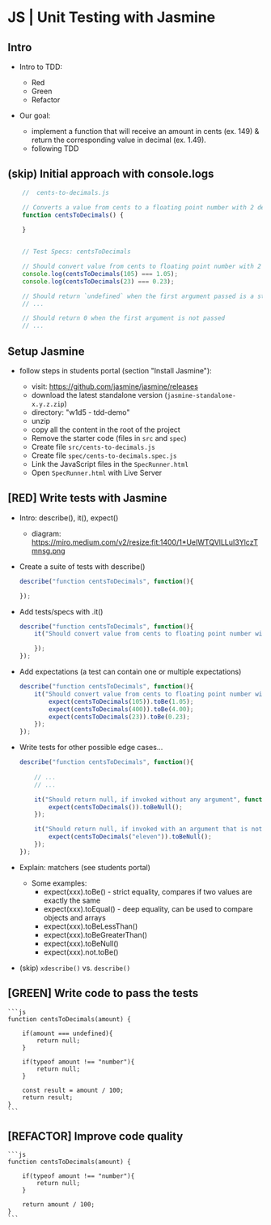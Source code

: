 

# JS | Unit Testing with Jasmine




## Intro

- Intro to TDD:
    - Red
    - Green
    - Refactor

- Our goal: 
    - implement a function that will receive an amount in cents (ex. 149) & return the corresponding value in decimal (ex. 1.49). 
    - following TDD




## (skip) Initial approach with console.logs


```js
    //  cents-to-decimals.js

    // Converts a value from cents to a floating point number with 2 decimals
    function centsToDecimals() {
    
    }


    // Test Specs: centsToDecimals

    // Should convert value from cents to floating point number with 2 decimals
    console.log(centsToDecimals(105) === 1.05);
    console.log(centsToDecimals(23) === 0.23);

    // Should return `undefined` when the first argument passed is a string
    // ...

    // Should return 0 when the first argument is not passed
    // ...

```



## Setup Jasmine

<!-- 

@LT:  
- very brief (can also be done in advance)
- for today's lab setup is already done

-->

- follow steps in students portal (section "Install Jasmine"):
    - visit: https://github.com/jasmine/jasmine/releases
    - download the latest standalone version (`jasmine-standalone-x.y.z.zip`)
    - directory: "w1d5 - tdd-demo"
    - unzip
    - copy all the content in the root of the project
    - Remove the starter code (files in `src` and `spec`)
    - Create file `src/cents-to-decimals.js`
    - Create file `spec/cents-to-decimals.spec.js`
    - Link the JavaScript files in the `SpecRunner.html`
    - Open `SpecRunner.html` with Live Server

    <!--Note: for the lab, jasmine is already configured -->




## [RED] Write tests with Jasmine

- Intro: describe(), it(), expect()
    - diagram: https://miro.medium.com/v2/resize:fit:1400/1*UeIWTQVlLLuI3YlczTmnsg.png

- Create a suite of tests with describe()

    ```js        
    describe("function centsToDecimals", function(){

    });
    ```

- Add tests/specs with .it()

    ```js        
    describe("function centsToDecimals", function(){
        it("Should convert value from cents to floating point number with 2 decimals", function(){

        });
    });
    ```

- Add expectations (a test can contain one or multiple expectations)

    ```js        
    describe("function centsToDecimals", function(){
        it("Should convert value from cents to floating point number with 2 decimals", function(){
            expect(centsToDecimals(105)).toBe(1.05);
            expect(centsToDecimals(400)).toBe(4.00);
            expect(centsToDecimals(23)).toBe(0.23);
        });
    });
    ```

- Write tests for other possible edge cases...

    ```js        
    describe("function centsToDecimals", function(){
        
        // ...
        // ...

        it("Should return null, if invoked without any argument", function(){
            expect(centsToDecimals()).toBeNull();
        });

        it("Should return null, if invoked with an argument that is not a valid number", function(){
            expect(centsToDecimals("eleven")).toBeNull();
        });
    });
    ```


- Explain: matchers (see students portal)
    - Some examples:
        - expect(xxx).toBe()    - strict equality, compares if two values are exactly the same
        - expect(xxx).toEqual() - deep equality, can be used to compare objects and arrays
        - expect(xxx).toBeLessThan()
        - expect(xxx).toBeGreaterThan()
        - expect(xxx).toBeNull()
        - expect(xxx).not.toBe()


- (skip) `xdescribe()` vs. `describe()`




## [GREEN] Write code to pass the tests

    ```js
    function centsToDecimals(amount) {

        if(amount === undefined){
            return null;
        }

        if(typeof amount !== "number"){
            return null;
        }

        const result = amount / 100;
        return result;
    }
    ```




## [REFACTOR] Improve code quality

    ```js
    function centsToDecimals(amount) {

        if(typeof amount !== "number"){
            return null;
        }

        return amount / 100;
    }
    ```


